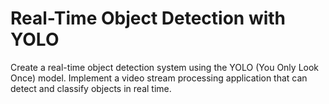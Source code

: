 # Real-Time Object Detection with YOLO
Create a real-time object detection system using the YOLO (You Only Look Once) model. Implement a video stream processing application that can detect and classify objects in real time.
